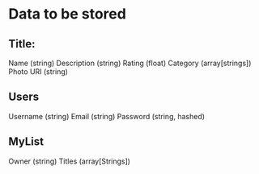# Data to be stored 

## Title:
Name (string)
Description (string) 
Rating (float)
Category (array[strings])
Photo URI (string)

## Users
Username (string)
Email (string)
Password (string, hashed)

## MyList 
Owner (string)
Titles (array[Strings])
